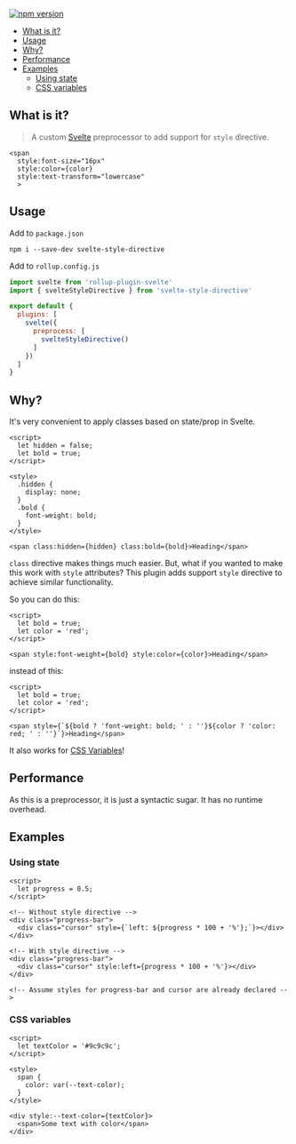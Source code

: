 <p>
  <a href="https://www.npmjs.com/package/svelte-style-directive">
    <img src="https://img.shields.io/npm/v/svelte-style-directive.svg" alt="npm version">
  </a>
</p>

- [What is it?](#what-is-it)
- [Usage](#usage)
- [Why?](#why)
- [Performance](#performance)
- [Examples](#examples)
  - [Using state](#using-state)
  - [CSS variables](#css-variables)

## What is it?
> A custom [Svelte](https://svelte.dev) preprocessor to add support for `style` directive.

```svelte
<span
  style:font-size="16px"
  style:color={color}
  style:text-transform="lowercase"
  >
```

## Usage
Add to `package.json`
```
npm i --save-dev svelte-style-directive
```

Add to `rollup.config.js`
```js
import svelte from 'rollup-plugin-svelte'
import { svelteStyleDirective } from 'svelte-style-directive'

export default {
  plugins: [
    svelte({
      preprocess: [
        svelteStyleDirective()
      ]
    })
  ]
}
```

## Why?

It's very convenient to apply classes based on state/prop in Svelte.

```svelte
<script>
  let hidden = false;
  let bold = true;
</script>

<style>
  .hidden {
    display: none;
  }
  .bold {
    font-weight: bold;
  }
</style>

<span class:hidden={hidden} class:bold={bold}>Heading</span>
```

`class` directive makes things much easier.
But, what if you wanted to make this work with `style` attributes?
This plugin adds support `style` directive to achieve similar functionality.

So you can do this:
```svelte
<script>
  let bold = true;
  let color = 'red';
</script>

<span style:font-weight={bold} style:color={color}>Heading</span>
```
instead of this:
```svelte
<script>
  let bold = true;
  let color = 'red';
</script>

<span style={`${bold ? 'font-weight: bold; ' : ''}${color ? 'color: red; ' : ''}`}>Heading</span>
```
It also works for [CSS Variables](#css-variables)!

## Performance
As this is a preprocessor, it is just a syntactic sugar. It has no runtime overhead.

## Examples

### Using state
```svelte
<script>
  let progress = 0.5;
</script>

<!-- Without style directive -->
<div class="progress-bar">
  <div class="cursor" style={`left: ${progress * 100 + '%'};`}></div>
</div>

<!-- With style directive -->
<div class="progress-bar">
  <div class="cursor" style:left={progress * 100 + '%'}></div>
</div>

<!-- Assume styles for progress-bar and cursor are already declared -->
```


### CSS variables
```svelte
<script>
  let textColor = '#9c9c9c';
</script>

<style>
  span {
    color: var(--text-color);
  }
</style>

<div style:--text-color={textColor}>
  <span>Some text with color</span>
</div>
```
